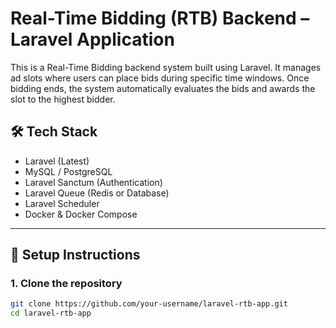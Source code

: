 # Real-Time Bidding (RTB) Backend – Laravel Application

This is a Real-Time Bidding backend system built using Laravel. It manages ad slots where users can place bids during specific time windows. Once bidding ends, the system automatically evaluates the bids and awards the slot to the highest bidder.

## 🛠 Tech Stack
- Laravel (Latest)
- MySQL / PostgreSQL
- Laravel Sanctum (Authentication)
- Laravel Queue (Redis or Database)
- Laravel Scheduler
- Docker & Docker Compose

---

## 🚀 Setup Instructions

### 1. Clone the repository

```bash
git clone https://github.com/your-username/laravel-rtb-app.git
cd laravel-rtb-app
